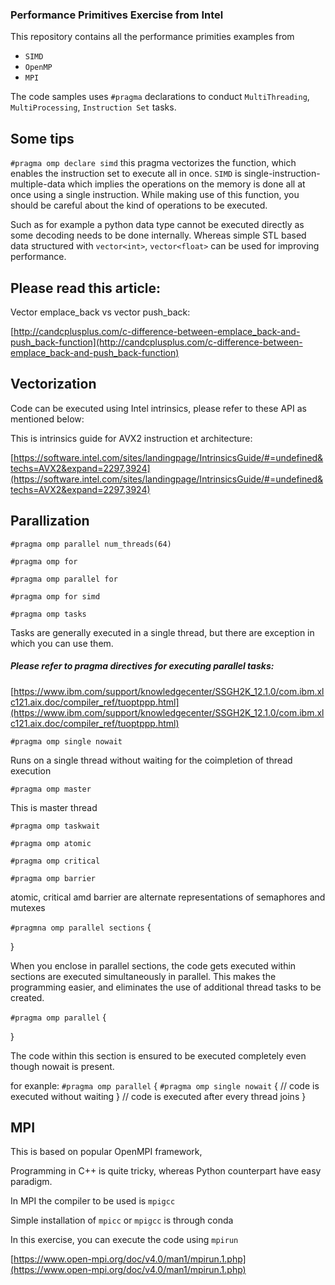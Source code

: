 ### Performance Primitives Exercise from Intel

This repository contains all the performance primities examples from 

- `SIMD`
- `OpenMP`
- `MPI`

The code samples uses `#pragma` declarations to conduct `MultiThreading`, `MultiProcessing`, `Instruction Set` tasks.

## Some tips

`#pragma omp declare simd`
this pragma vectorizes the function, which enables the instruction set to execute all in once. `SIMD` is single-instruction-multiple-data which implies the operations on the memory is done all at once using a single instruction. While making use of this function, you should be careful about the kind of operations to be executed. 

Such as for example a python data type cannot be executed directly as some decoding needs to be done internally. Whereas simple STL based data structured with `vector<int>`, `vector<float>` can be used for improving performance. 

Please read this article:
-------------------------

Vector emplace_back vs vector push_back:

[http://candcplusplus.com/c-difference-between-emplace_back-and-push_back-function](http://candcplusplus.com/c-difference-between-emplace_back-and-push_back-function)


## Vectorization

Code can be executed using Intel intrinsics, please refer to these API as mentioned below:

This is intrinsics guide for AVX2 instruction et architecture:

[https://software.intel.com/sites/landingpage/IntrinsicsGuide/#=undefined&techs=AVX2&expand=2297,3924](https://software.intel.com/sites/landingpage/IntrinsicsGuide/#=undefined&techs=AVX2&expand=2297,3924)

## Parallization

`#pragma omp parallel num_threads(64)`

`#pragma omp for`

`#pragma omp parallel for`

`#pragma omp for simd`

`#pragma omp tasks`

Tasks are generally executed in a single thread, but there are exception in which you can use them.

##### Please refer to pragma directives for executing parallel tasks:

[https://www.ibm.com/support/knowledgecenter/SSGH2K_12.1.0/com.ibm.xlc121.aix.doc/compiler_ref/tuoptppp.html](https://www.ibm.com/support/knowledgecenter/SSGH2K_12.1.0/com.ibm.xlc121.aix.doc/compiler_ref/tuoptppp.html)

`#pragma omp single nowait`

Runs on a single thread without waiting for the coimpletion of thread execution

`#pragma omp master`

This is master thread

`#pragma omp taskwait`

`#pragma omp atomic`

`#pragma omp critical`

`#pragma omp barrier`

atomic, critical amd barrier are alternate representations of semaphores and mutexes

`#pragmna omp parallel sections`
{

}

When you enclose in parallel sections, the code gets executed within sections are executed simultaneously in parallel. This makes the programming easier, and eliminates the use of additional thread tasks to be created. 

`#pragma omp parallel`
{

}

The code within this section is ensured to be executed completely even though nowait is present. 

for exanple:
`#pragma omp parallel`
{
    `#pragma omp single nowait`
    {
        // code is executed without waiting
    }
    // code is executed after every thread joins
}

## MPI

This is based on popular OpenMPI framework,

Programming in C++ is quite tricky, whereas Python counterpart have easy paradigm. 

In MPI the compiler to be used is `mpigcc` 

Simple installation of `mpicc` or `mpigcc` is through conda

In this exercise, you can execute the code using `mpirun`

[https://www.open-mpi.org/doc/v4.0/man1/mpirun.1.php](https://www.open-mpi.org/doc/v4.0/man1/mpirun.1.php)
